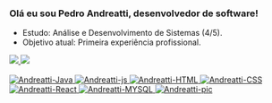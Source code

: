 ### Olá eu sou Pedro Andreatti, desenvolvedor de software!

- Estudo: Análise e Desenvolvimento de Sistemas (4/5).
- Objetivo atual: Primeira experiência profissional.

<div alinhar="centro">
  <a href="https://github.com/pedro-devs">
  <img altura="180em" src="https://github-readme-stats.vercel.app/api?nome de usuário = pedro-devs&show_icons = verdade&tema = escuro&include_all_commits = true&count_private = true "/>
  <img altura="180em" src="https://github-readme-stats.vercel.app/api/top-langs/?nome de usuário = pedro-devs&layout = compactar&langs_count = 7&tema = escuro "/>
</div >
<div estilo="exibição: inline_block"><br>
  <img alinhar="centro" alt="Andreatti-Java" altura="30" largura="40" src="https://cdn.jsdelivr.net/gh/devicon/devicon/icons/java/java-original.svg">
  <img alinhar="centro" alt="Andreatti-js" altura="30" largura="40" src="https://raw.githubusercontent.com/devicon/devicon/master/icons/javascript/javascript-plain.svg">
  <img alinhar="centro" alt="Andreatti-HTML" altura="30" largura="40" src="https://raw.githubusercontent.com/devicon/devicon/master/icons/html5/html5-original.svg">
  <img alinhar="centro" alt="Andreatti-CSS" altura="30" largura="40" src="https://raw.githubusercontent.com/devicon/devicon/master/icons/css3/css3-original.svg">
  <img alinhar="centro" alt="Andreatti-React" altura="30" largura="40" src="https://raw.githubusercontent.com/devicon/devicon/master/icons/react/react-original.svg">
  <img alinhar="centro" alt="Andreatti-MYSQL" altura="30" largura="40" src="https://cdn.jsdelivr.net/gh/devicon/devicon/icons/mysql/mysql-original.svg">
  <img alinhar="certo" alt="Andreatti-pic" altura="180" largura="190" src="https://cdn.discordapp.com/attachments/971987311103447084/1030803839022006302/gif_com_as.gif">
</div >
  
  ##

<div > 
